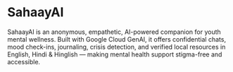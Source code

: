 # SahaayAI
SahaayAI is an anonymous, empathetic, AI-powered companion for youth mental wellness. Built with Google Cloud GenAI, it offers confidential chats, mood check-ins, journaling, crisis detection, and verified local resources in English, Hindi &amp; Hinglish — making mental health support stigma-free and accessible.
